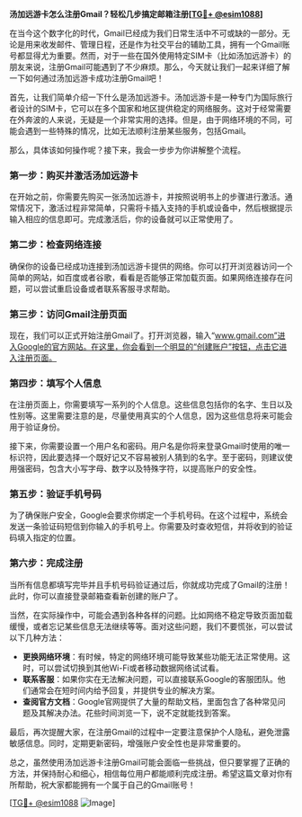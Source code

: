 **汤加远游卡怎么注册Gmail？轻松几步搞定邮箱注册[[TG💪+ @esim1088](https://t.me/s/esim1088)]**

在当今这个数字化的时代，Gmail已经成为我们日常生活中不可或缺的一部分。无论是用来收发邮件、管理日程，还是作为社交平台的辅助工具，拥有一个Gmail账号都显得尤为重要。然而，对于一些在国外使用特定SIM卡（比如汤加远游卡）的朋友来说，注册Gmail可能遇到了不少麻烦。那么，今天就让我们一起来详细了解一下如何通过汤加远游卡成功注册Gmail吧！

首先，让我们简单介绍一下什么是汤加远游卡。汤加远游卡是一种专门为国际旅行者设计的SIM卡，它可以在多个国家和地区提供稳定的网络服务。这对于经常需要在外奔波的人来说，无疑是一个非常实用的选择。但是，由于网络环境的不同，可能会遇到一些特殊的情况，比如无法顺利注册某些服务，包括Gmail。

那么，具体该如何操作呢？接下来，我会一步步为你讲解整个流程。

### 第一步：购买并激活汤加远游卡

在开始之前，你需要先购买一张汤加远游卡，并按照说明书上的步骤进行激活。通常情况下，激活过程非常简单，只需将卡插入支持的手机或设备中，然后根据提示输入相应的信息即可。完成激活后，你的设备就可以正常使用了。

### 第二步：检查网络连接

确保你的设备已经成功连接到汤加远游卡提供的网络。你可以打开浏览器访问一个简单的网站，如百度或者谷歌，看看是否能够正常加载页面。如果网络连接存在问题，可以尝试重启设备或者联系客服寻求帮助。

### 第三步：访问Gmail注册页面

现在，我们可以正式开始注册Gmail了。打开浏览器，输入“www.gmail.com”进入Google的官方网站。在这里，你会看到一个明显的“创建账户”按钮，点击它进入注册页面。

### 第四步：填写个人信息

在注册页面上，你需要填写一系列的个人信息。这些信息包括你的名字、生日以及性别等。这里需要注意的是，尽量使用真实的个人信息，因为这些信息将来可能会用于验证身份。

接下来，你需要设置一个用户名和密码。用户名是你将来登录Gmail时使用的唯一标识符，因此要选择一个既好记又不容易被别人猜到的名字。至于密码，则建议使用强密码，包含大小写字母、数字以及特殊字符，以提高账户的安全性。

### 第五步：验证手机号码

为了确保账户安全，Google会要求你绑定一个手机号码。在这个过程中，系统会发送一条验证码短信到你输入的手机号上。你需要及时查收短信，并将收到的验证码填入指定的位置。

### 第六步：完成注册

当所有信息都填写完毕并且手机号码验证通过后，你就成功完成了Gmail的注册！此时，你可以直接登录邮箱查看新创建的账户了。

当然，在实际操作中，可能会遇到各种各样的问题。比如网络不稳定导致页面加载缓慢，或者忘记某些信息无法继续等等。面对这些问题，我们不要慌张，可以尝试以下几种方法：

- **更换网络环境**：有时候，特定的网络环境可能导致某些功能无法正常使用。这时，可以尝试切换到其他Wi-Fi或者移动数据网络试试看。
- **联系客服**：如果你实在无法解决问题，可以直接联系Google的客服团队。他们通常会在短时间内给予回复，并提供专业的解决方案。
- **查阅官方文档**：Google官网提供了大量的帮助文档，里面包含了各种常见问题及其解决办法。花些时间浏览一下，说不定就能找到答案。

最后，再次提醒大家，在注册Gmail的过程中一定要注意保护个人隐私，避免泄露敏感信息。同时，定期更新密码，增强账户安全性也是非常重要的。

总之，虽然使用汤加远游卡注册Gmail可能会面临一些挑战，但只要掌握了正确的方法，并保持耐心和细心，相信每位用户都能顺利完成注册。希望这篇文章对你有所帮助，祝大家都能拥有一个属于自己的Gmail账号！

[[TG💪+ @esim1088](https://t.me/s/esim1088) ![Image](https://i.postimg.cc/4NQfJmqS/Snipaste-2025-05-13-00-14-12.png)]